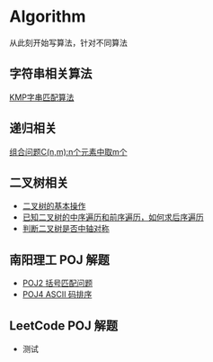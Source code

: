 # Algorithm
从此刻开始写算法，针对不同算法

## 字符串相关算法
[KMP字串匹配算法](https://github.com/DingProg/Algorithm/blob/master/%E5%AD%97%E7%AC%A6%E4%B8%B2%E7%AE%97%E6%B3%95/kmp.cpp)


## 递归相关
[组合问题C(n,m):n个元素中取m个](https://github.com/DingProg/Algorithm/blob/master/%E9%80%92%E5%BD%92%E7%AE%97%E6%B3%95/combine.cpp)

## 二叉树相关
- [二叉树的基本操作](https://github.com/DingProg/Algorithm/blob/master/%E4%BA%8C%E5%8F%89%E6%A0%91/binary_tree.cpp)  
- [已知二叉树的中序遍历和前序遍历，如何求后序遍历](https://github.com/DingProg/Algorithm/blob/master/%E4%BA%8C%E5%8F%89%E6%A0%91/binaryTree_fromPreInorder.cpp)  
- [判断二叉树是否中轴对称](https://github.com/DingProg/Algorithm/blob/master/%E4%BA%8C%E5%8F%89%E6%A0%91/binary_tree_is_mirror.cpp)  

## 南阳理工 POJ 解题
- [POJ2 括号匹配问题](https://github.com/DingProg/Algorithm/blob/master/%E5%8D%97%E9%98%B3%E7%90%86%E5%B7%A5ACM%20%E6%B0%B4%E9%A2%98%E8%A7%A3%E9%A2%98%E4%BB%A3%E7%A0%81/poj2.cpp)  
- [POJ4 ASCII 码排序](https://github.com/DingProg/Algorithm/blob/master/%E5%8D%97%E9%98%B3%E7%90%86%E5%B7%A5ACM%20%E6%B0%B4%E9%A2%98%E8%A7%A3%E9%A2%98%E4%BB%A3%E7%A0%81/poj4.cpp)   

## LeetCode POJ 解题
- 测试
